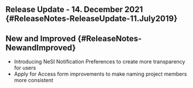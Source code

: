 ## Release Update - 14. December 2021 {#ReleaseNotes-ReleaseUpdate-11.July2019}

## New and Improved {#ReleaseNotes-NewandImproved}

-   Introducing NeSI Notification Preferences to create more
    transparency for users
-   Apply for Access form improvements to make naming project members
    more consistent
